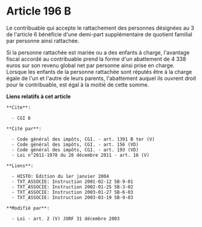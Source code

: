 # Article 196 B

Le contribuable qui accepte le rattachement des personnes désignées au 3 de l'article 6 bénéficie d'une demi-part
supplémentaire de quotient familial par personne ainsi rattachée.

Si la personne rattachée est mariée ou a des enfants à charge, l'avantage fiscal accordé au contribuable prend la forme d'un
abattement de 4 338 euros sur son revenu global net par personne ainsi prise en charge. Lorsque les enfants de la personne
rattachée sont réputés être à la charge égale de l'un et l'autre de leurs parents, l'abattement auquel ils ouvrent droit pour
le contribuable, est égal à la moitié de cette somme.

**Liens relatifs à cet article**

	**Cite**:

	  - CGI 6

	**Cité par**:

	  - Code général des impôts, CGI. - art. 1391 B ter (V)
	  - Code général des impôts, CGI. - art. 156 (VD)
	  - Code général des impôts, CGI. - art. 193 (VD)
	  - Loi n°2011-1978 du 28 décembre 2011 - art. 16 (V)

	**Liens**:

	  - HISTO: Edition du 1er janvier 2004
	  - TXT_ASSOCIE: Instruction 2001-02-12 5B-9-01
	  - TXT_ASSOCIE: Instruction 2002-01-25 5B-3-02
	  - TXT_ASSOCIE: Instruction 2003-01-27 5B-6-03
	  - TXT_ASSOCIE: Instruction 2003-03-19 5B-9-03

	**Modifié par**:

	  - Loi - art. 2 (V) JORF 31 décembre 2003
